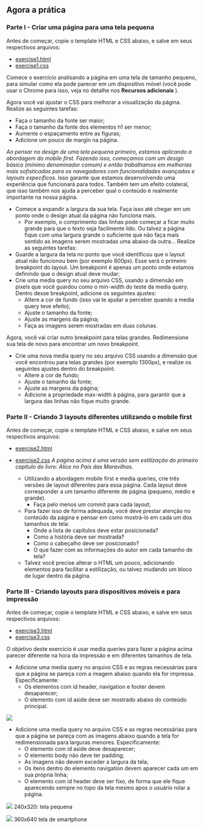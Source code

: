 ## Agora a prática
### Parte I - Criar uma página para uma tela pequena
Antes de começar, copie o template HTML e CSS abaixo, e salve em seus respectivos arquivos:
* [exercise1.html](./originals/exercise1.css)
* [exercise1.css](./originals/exercise1.css)

Comece o exercício analisando a página em uma tela de tamanho pequeno, para simular como ela pode parecer em um dispositivo móvel (você pode usar o Chrome para isso, veja no detalhe nos **Recursos adicionais** ).

Agora você vai ajustar o CSS para melhorar a visualização da página.
Realize as seguintes tarefas:

  * Faça o tamanho da fonte ser maior;
  * Faça o tamanho da fonte dos elementos h1 ser menor;
  * Aumente o espaçamento entre as figuras;
  * Adicione um pouco de margin na página.

*Ao pensar no design de uma tela pequena primeiro, estamos aplicando a abordagem do mobile first. Fazendo isso, começamos com um design básico (mínimo denominador comum) e então trabalhamos em melhorias mais sofisticadas para os navegadores com funcionalidades avançadas e layouts específicos.*
Isso garante que estamos desenvolvendo uma experiência que funcionará para todos. Também tem um efeito colateral, que isso também nos ajuda a perceber qual o conteúdo é realmente importante na nossa página.

  * Comece a expandir a largura da sua tela. Faça isso até chegar em um ponto onde o design atual da página não funciona mais.
    * Por exemplo, o comprimento das linhas pode começar a ficar muito grande para que o texto seja facilmente lido. Ou talvez a página fique com uma largura grande o suficiente que não faça mais sentido as imagens serem mostradas uma abaixo da outra...
Realize as seguintes tarefas:
  * Guarde a largura da tela no ponto que você identificou que o layout atual não funcionou bem (por exemplo 800px). Esse será o primeiro breakpoint do layout. Um breakpoint é apenas um ponto onde estamos definindo que o design atual deve mudar;
  * Crie uma media query no seu arquivo CSS, usando a dimensão em pixels que você guardou como o min-width do teste da media query. Dentro desse breakpoint, adicione os seguintes ajustes:
    * Altere a cor de fundo (isso vai te ajudar a perceber quando a media query teve efeito);
    * Ajuste o tamanho da fonte;
    * Ajuste as margens da página;
    * Faça as imagens serem mostradas em duas colunas.

Agora, você vai criar outro breakpoint para telas grandes. Redimensione sua tela de novo para encontrar um novo breakpoint.

  * Crie uma nova media query no seu arquivo CSS usando a dimensão que você encontrou para telas grandes (por exemplo 1300px), e realize os seguintes ajustes dentro do breakpoint:
    * Altere a cor de fundo;
    * Ajuste o tamanho da fonte;
    * Ajuste as margens da página;
    * Adicione a propriedade max-width à página, para garantir que a largura das linhas não fique muito grande.

### Parte II - Criando 3 layouts diferentes utilizando o mobile first
Antes de começar, copie o template HTML e CSS abaixo, e salve em seus respectivos arquivos:

* [exercise2.html](./originals/exercise2.css)
* [exercise2.css](./originals/exercise2.css)
*A página acima é uma versão sem estilização do primeiro capítulo do livro: Alice no País das Maravilhas.*

  * Utilizando a abordagem mobile first e media queries, crie três versões de layout diferentes para essa página. Cada layout deve corresponder a um tamanho diferente de página (pequeno, médio e grande).
    * Faça pelo menos um commit para cada layout;
  * Para fazer isso de forma adequada, você deve prestar atenção no conteúdo da página e pensar em como mostrá-lo em cada um dos tamanhos de tela:
    * Onde a lista de capítulos deve estar posicionada?
    * Como a história deve ser mostrada?
    * Como o cabeçalho deve ser posicionado?
    * O que fazer com as informações do autor em cada tamanho de tela?
  * Talvez você precise alterar o HTML um pouco, adicionando elementos para facilitar a estilização, ou talvez mudando um bloco de lugar dentro da página.

### Parte III - Criando layouts para dispositivos móveis e para impressão
Antes de começar, copie o template HTML e CSS abaixo, e salve em seus respectivos arquivos:

* [exercise3.html](./originals/exercise3.css)
* [exercise3.css](./originals/exercise3.css)

O objetivo deste exercício é usar media queries para fazer a página acima parecer diferente na hora da impressão e em diferentes tamanhos de tela.
  * Adicione uma media query no arquivo CSS e as regras necessárias para que a página se pareça com a imagem abaixo quando ela for impressa. Especificamente:
    * Os elementos com id header, navigation e footer devem desaparecer;
    * O elemento com id aside deve ser mostrado abaixo do conteúdo principal.

![](https://course.betrybe.com//fundamentals/css-responsive/images/exercise_3_before_print.png)

  * Adicione uma media query no arquivo CSS e as regras necessárias para que a página se pareça com as imagens abaixo quando a tela for redimensionada para larguras menores. Especificamente:
    * O elemento com id aside deve desaparecer;
    * O elemento body não deve ter padding;
    * As imagens não devem exceder a largura da tela;
    * Os itens dentro do elemento navigation devem aparecer cada um em sua própria linha;
    * O elemento com id header deve ser fixo, de forma que ele fique aparecendo sempre no topo da tela mesmo apos o usuário rolar a página.

![](https://course.betrybe.com//fundamentals/css-responsive/images/exercise_3_before_small_phone.png)
240x320: tela pequena

![](https://course.betrybe.com//fundamentals/css-responsive/images/exercise_3_before_android.png)
360x640 tela de smartphone